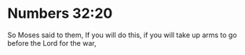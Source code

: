 # Numbers 32:20

So Moses said to them, If you will do this, if you will take up arms to go before the Lord for the war,
